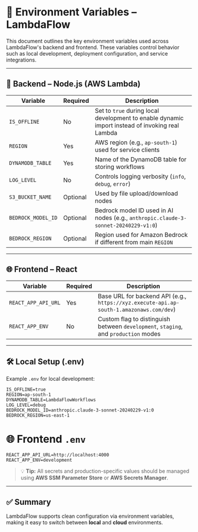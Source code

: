 # 🔧 Environment Variables – LambdaFlow

This document outlines the key environment variables used across LambdaFlow's backend and frontend. These variables control behavior such as local development, deployment configuration, and service integrations.

---

## 🧪 Backend – Node.js (AWS Lambda)

| Variable           | Required | Description                                                                                     |
| ------------------ | -------- | ----------------------------------------------------------------------------------------------- |
| `IS_OFFLINE`       | No       | Set to `true` during local development to enable dynamic import instead of invoking real Lambda |
| `REGION`           | Yes      | AWS region (e.g., `ap-south-1`) used for service clients                                        |
| `DYNAMODB_TABLE`   | Yes      | Name of the DynamoDB table for storing workflows                                                |
| `LOG_LEVEL`        | No       | Controls logging verbosity (`info`, `debug`, `error`)                                           |
| `S3_BUCKET_NAME`   | Optional | Used by file upload/download nodes                                                              |
| `BEDROCK_MODEL_ID` | Optional | Bedrock model ID used in AI nodes (e.g., `anthropic.claude-3-sonnet-20240229-v1:0`)             |
| `BEDROCK_REGION`   | Optional | Region used for Amazon Bedrock if different from main `REGION`                                  |

---

## 🌐 Frontend – React

| Variable            | Required | Description                                                                             |
| ------------------- | -------- | --------------------------------------------------------------------------------------- |
| `REACT_APP_API_URL` | Yes      | Base URL for backend API (e.g., `https://xyz.execute-api.ap-south-1.amazonaws.com/dev`) |
| `REACT_APP_ENV`     | No       | Custom flag to distinguish between `development`, `staging`, and `production` modes     |

---

## 🛠️ Local Setup (.env)

Example `.env` for local development:

```env
IS_OFFLINE=true
REGION=ap-south-1
DYNAMODB_TABLE=LambdaFlowWorkflows
LOG_LEVEL=debug
BEDROCK_MODEL_ID=anthropic.claude-3-sonnet-20240229-v1:0
BEDROCK_REGION=us-east-1
```

# 🌐 Frontend `.env`

```env
REACT_APP_API_URL=http://localhost:4000
REACT_APP_ENV=development
```

> 💡 **Tip:** All secrets and production-specific values should be managed using **AWS SSM Parameter Store** or **AWS Secrets Manager**.

---

## ✅ Summary

LambdaFlow supports clean configuration via environment variables,  
making it easy to switch between **local** and **cloud** environments.
